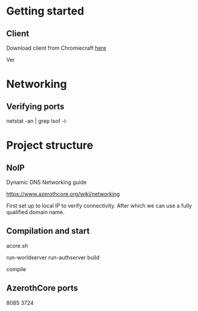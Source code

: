 # Getting started


## Client

Download client from Chromiecraft [here](https://www.chromiecraft.com/en/downloads/)

Ver





# Networking
## Verifying ports
netstat -an | grep <portnumber>
lsof -i:<portnumber> 

# Project structure

## NoIP

Dynamic DNS
Networking guide

https://www.azerothcore.org/wiki/networking 

First set up to local IP to verify connectivity.
After which we can use a fully qualified domain name.


## Compilation and start

acore.sh

run-worldserver
run-authserver
build

compile


## AzerothCore ports

8085
3724




